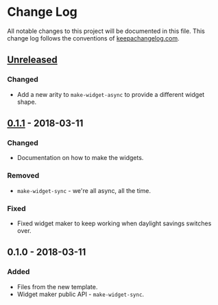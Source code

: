 # Change Log
All notable changes to this project will be documented in this file. This change log follows the conventions of [keepachangelog.com](http://keepachangelog.com/).

## [Unreleased]
### Changed
- Add a new arity to `make-widget-async` to provide a different widget shape.

## [0.1.1] - 2018-03-11
### Changed
- Documentation on how to make the widgets.

### Removed
- `make-widget-sync` - we're all async, all the time.

### Fixed
- Fixed widget maker to keep working when daylight savings switches over.

## 0.1.0 - 2018-03-11
### Added
- Files from the new template.
- Widget maker public API - `make-widget-sync`.

[Unreleased]: https://github.com/your-name/bowling/compare/0.1.1...HEAD
[0.1.1]: https://github.com/your-name/bowling/compare/0.1.0...0.1.1
